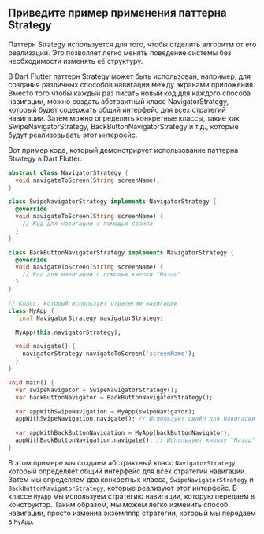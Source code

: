 ## Приведите пример применения паттерна Strategy

Паттерн Strategy используется для того, чтобы отделить алгоритм от его реализации. Это позволяет легко менять поведение системы без необходимости изменять её структуру.

В Dart Flutter паттерн Strategy может быть использован, например, для создания различных способов навигации между экранами приложения. Вместо того чтобы каждый раз писать новый код для каждого способа навигации, можно создать абстрактный класс NavigatorStrategy, который будет содержать общий интерфейс для всех стратегий навигации. Затем можно определить конкретные классы, такие как SwipeNavigatorStrategy, BackButtonNavigatorStrategy и т.д., которые будут реализовывать этот интерфейс.

Вот пример кода, который демонстрирует использование паттерна Strategy в Dart Flutter:

```dart
abstract class NavigatorStrategy {
  void navigateToScreen(String screenName);
}

class SwipeNavigatorStrategy implements NavigatorStrategy {
  @override
  void navigateToScreen(String screenName) {
    // Код для навигации с помощью свайпа
  }
}

class BackButtonNavigatorStrategy implements NavigatorStrategy {
  @override
  void navigateToScreen(String screenName) {
    // Код для навигации с помощью кнопки "Назад"
  }
}

// Класс, который использует стратегию навигации
class MyApp {
  final NavigatorStrategy navigatorStrategy;

  MyApp(this.navigatorStrategy);

  void navigate() {
    navigatorStrategy.navigateToScreen('screenName');
  }
}

void main() {
  var swipeNavigator = SwipeNavigatorStrategy();
  var backButtonNavigator = BackButtonNavigatorStrategy();

  var appWithSwipeNavigation = MyApp(swipeNavigator);
  appWithSwipeNavigation.navigate(); // Использует свайп для навигации

  var appWithBackButtonNavigation = MyApp(backButtonNavigator);
  appWithBackButtonNavigation.navigate(); // Использует кнопку "Назад" для навигации
}
```

В этом примере мы создаем абстрактный класс `NavigatorStrategy`, который определяет общий интерфейс для всех стратегий навигации. Затем мы определяем два конкретных класса, `SwipeNavigatorStrategy` и `BackButtonNavigatorStrategy`, которые реализуют этот интерфейс. В классе `MyApp` мы используем стратегию навигации, которую передаем в конструктор. Таким образом, мы можем легко изменить способ навигации, просто изменив экземпляр стратегии, который мы передаем в `MyApp`.